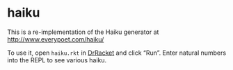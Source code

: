 # haiku

This is a re-implementation of the Haiku generator at
http://www.everypoet.com/haiku/

To use it, open `haiku.rkt` in [DrRacket](https://www.racket-lang.org/)
and click “Run”. Enter natural numbers into the REPL to see various
haiku.
